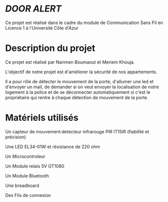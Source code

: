 **_DOOR ALERT_**
==
Ce projet est réalisé dans le cadre du module de Communication Sans Fil en Licence 1 à l'Université Côte d'Azur

**Description du projet**
==
Ce projet est réalisé par Narimen Boumaout et Meriem Khouja.

L'objectif de notre projet est d'améliorer la sécurité de nos appartements.

Il a pour rôle de détecter le mouvement de la porte, d'allumer une led et d'envoyer un mail, de demander si on veut envoyer la localisation de notre logement à la police et de se déconnecter automatiquement si c'est le propriétaire qui rentre à chaque détection de mouvement de la porte.

**Matériels utilisés**
==
Un capteur de mouvement:detecteur infrarouge PIR IT15IR (fiabilité et précision)

Une LED EL34-01W et résistance de 220 ohm

Un Microcontroleur

Un Module relais 5V GT1080

Un Module Bluetooth

Une breadboard

Des Fils de connexion
